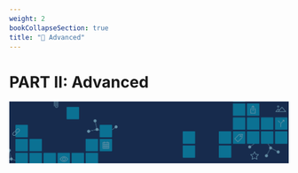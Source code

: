 ```yaml
---
weight: 2
bookCollapseSection: true
title: "🍰 Advanced"
---
```


# PART II: Advanced

![](/images/advanced-title.svg)

